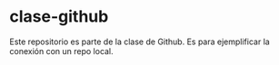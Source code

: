 # clase-github
Este repositorio es parte de la clase de Github. Es para ejemplificar la conexión con un repo local.
